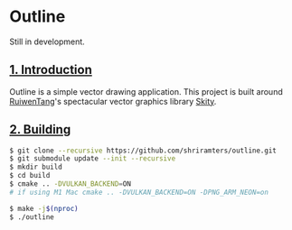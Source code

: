# Outline
Still in development.

## [1. Introduction](#1-introduction)
Outline is a simple vector drawing application. This project is built around [RuiwenTang](https://github.com/RuiwenTang)'s spectacular vector graphics library [Skity](https://github.com/RuiwenTang/Skity).

## [2. Building](#2-building)
```bash
$ git clone --recursive https://github.com/shriramters/outline.git
$ git submodule update --init --recursive
$ mkdir build
$ cd build
$ cmake .. -DVULKAN_BACKEND=ON
# if using M1 Mac cmake .. -DVULKAN_BACKEND=ON -DPNG_ARM_NEON=on

$ make -j$(nproc)
$ ./outline
```
